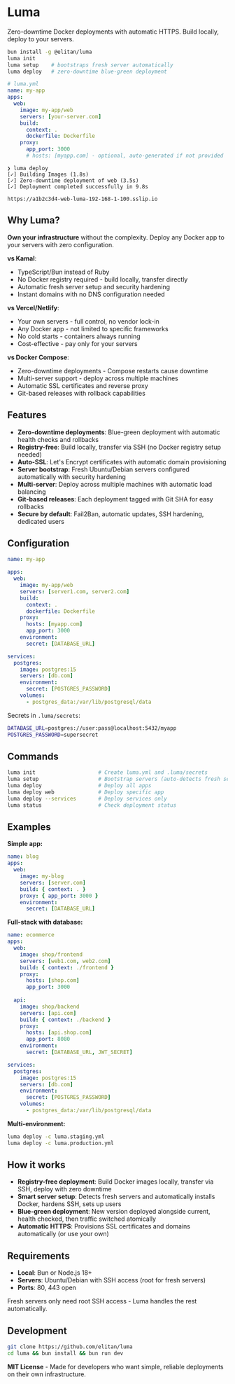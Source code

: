 # Luma

Zero-downtime Docker deployments with automatic HTTPS. Build locally, deploy to your servers.

```bash
bun install -g @elitan/luma
luma init
luma setup    # bootstraps fresh server automatically
luma deploy   # zero-downtime blue-green deployment
```

```yaml
# luma.yml
name: my-app
apps:
  web:
    image: my-app/web
    servers: [your-server.com]
    build:
      context: .
      dockerfile: Dockerfile
    proxy:
      app_port: 3000
      # hosts: [myapp.com] - optional, auto-generated if not provided
```

```
❯ luma deploy
[✓] Building Images (1.8s)
[✓] Zero-downtime deployment of web (3.5s)
[✓] Deployment completed successfully in 9.8s

https://a1b2c3d4-web-luma-192-168-1-100.sslip.io
```

## Why Luma?

**Own your infrastructure** without the complexity. Deploy any Docker app to your servers with zero configuration.

**vs Kamal**:
- TypeScript/Bun instead of Ruby
- No Docker registry required - build locally, transfer directly 
- Automatic fresh server setup and security hardening
- Instant domains with no DNS configuration needed

**vs Vercel/Netlify**:
- Your own servers - full control, no vendor lock-in
- Any Docker app - not limited to specific frameworks
- No cold starts - containers always running
- Cost-effective - pay only for your servers

**vs Docker Compose**:
- Zero-downtime deployments - Compose restarts cause downtime
- Multi-server support - deploy across multiple machines
- Automatic SSL certificates and reverse proxy
- Git-based releases with rollback capabilities

## Features

- **Zero-downtime deployments**: Blue-green deployment with automatic health checks and rollbacks
- **Registry-free**: Build locally, transfer via SSH (no Docker registry setup needed)
- **Auto-SSL**: Let's Encrypt certificates with automatic domain provisioning
- **Server bootstrap**: Fresh Ubuntu/Debian servers configured automatically with security hardening
- **Multi-server**: Deploy across multiple machines with automatic load balancing
- **Git-based releases**: Each deployment tagged with Git SHA for easy rollbacks
- **Secure by default**: Fail2Ban, automatic updates, SSH hardening, dedicated users

## Configuration

```yaml
name: my-app

apps:
  web:
    image: my-app/web
    servers: [server1.com, server2.com]
    build:
      context: .
      dockerfile: Dockerfile
    proxy:
      hosts: [myapp.com]
      app_port: 3000
    environment:
      secret: [DATABASE_URL]

services:
  postgres:
    image: postgres:15
    servers: [db.com]
    environment:
      secret: [POSTGRES_PASSWORD]
    volumes:
      - postgres_data:/var/lib/postgresql/data
```

Secrets in `.luma/secrets`:
```bash
DATABASE_URL=postgres://user:pass@localhost:5432/myapp
POSTGRES_PASSWORD=supersecret
```

## Commands

```bash
luma init                    # Create luma.yml and .luma/secrets
luma setup                   # Bootstrap servers (auto-detects fresh servers)
luma deploy                  # Deploy all apps
luma deploy web              # Deploy specific app
luma deploy --services       # Deploy services only
luma status                  # Check deployment status
```

## Examples

**Simple app:**
```yaml
name: blog
apps:
  web:
    image: my-blog
    servers: [server.com]
    build: { context: . }
    proxy: { app_port: 3000 }
    environment:
      secret: [DATABASE_URL]
```

**Full-stack with database:**
```yaml
name: ecommerce
apps:
  web:
    image: shop/frontend
    servers: [web1.com, web2.com]
    build: { context: ./frontend }
    proxy: 
      hosts: [shop.com]
      app_port: 3000
  
  api:
    image: shop/backend
    servers: [api.com]
    build: { context: ./backend }
    proxy:
      hosts: [api.shop.com]
      app_port: 8080
    environment:
      secret: [DATABASE_URL, JWT_SECRET]

services:
  postgres:
    image: postgres:15
    servers: [db.com]
    environment:
      secret: [POSTGRES_PASSWORD]
    volumes:
      - postgres_data:/var/lib/postgresql/data
```

**Multi-environment:**
```bash
luma deploy -c luma.staging.yml
luma deploy -c luma.production.yml
```

## How it works

- **Registry-free deployment**: Build Docker images locally, transfer via SSH, deploy with zero downtime
- **Smart server setup**: Detects fresh servers and automatically installs Docker, hardens SSH, sets up users
- **Blue-green deployment**: New version deployed alongside current, health checked, then traffic switched atomically
- **Automatic HTTPS**: Provisions SSL certificates and domains automatically (or use your own)

## Requirements

- **Local**: Bun or Node.js 18+
- **Servers**: Ubuntu/Debian with SSH access (root for fresh servers)
- **Ports**: 80, 443 open

Fresh servers only need root SSH access - Luma handles the rest automatically.

## Development

```bash
git clone https://github.com/elitan/luma
cd luma && bun install && bun run dev
```

**MIT License** - Made for developers who want simple, reliable deployments on their own infrastructure.
